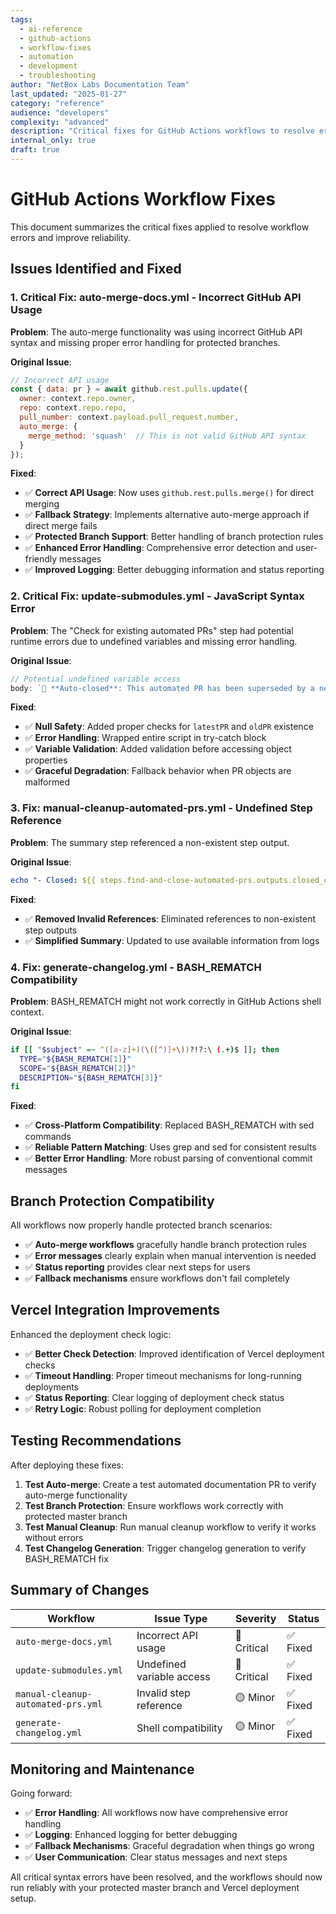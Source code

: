 ```yaml
---
tags:
  - ai-reference
  - github-actions
  - workflow-fixes
  - automation
  - development
  - troubleshooting
author: "NetBox Labs Documentation Team"
last_updated: "2025-01-27"
category: "reference"
audience: "developers"
complexity: "advanced"
description: "Critical fixes for GitHub Actions workflows to resolve errors and improve reliability"
internal_only: true
draft: true
---
```


# GitHub Actions Workflow Fixes

This document summarizes the critical fixes applied to resolve workflow errors and improve reliability.

## Issues Identified and Fixed

### 1. **Critical Fix: auto-merge-docs.yml - Incorrect GitHub API Usage**

**Problem**: The auto-merge functionality was using incorrect GitHub API syntax and missing proper error handling for protected branches.

**Original Issue**:
```javascript
// Incorrect API usage
const { data: pr } = await github.rest.pulls.update({
  owner: context.repo.owner,
  repo: context.repo.repo,
  pull_number: context.payload.pull_request.number,
  auto_merge: {
    merge_method: 'squash'  // This is not valid GitHub API syntax
  }
});
```

**Fixed**:
- ✅ **Correct API Usage**: Now uses `github.rest.pulls.merge()` for direct merging
- ✅ **Fallback Strategy**: Implements alternative auto-merge approach if direct merge fails
- ✅ **Protected Branch Support**: Better handling of branch protection rules
- ✅ **Enhanced Error Handling**: Comprehensive error detection and user-friendly messages
- ✅ **Improved Logging**: Better debugging information and status reporting

### 2. **Critical Fix: update-submodules.yml - JavaScript Syntax Error**

**Problem**: The "Check for existing automated PRs" step had potential runtime errors due to undefined variables and missing error handling.

**Original Issue**:
```javascript
// Potential undefined variable access
body: `🤖 **Auto-closed**: This automated PR has been superseded by a newer update (#${latestPR.number}).`
```

**Fixed**:
- ✅ **Null Safety**: Added proper checks for `latestPR` and `oldPR` existence
- ✅ **Error Handling**: Wrapped entire script in try-catch block
- ✅ **Variable Validation**: Added validation before accessing object properties
- ✅ **Graceful Degradation**: Fallback behavior when PR objects are malformed

### 3. **Fix: manual-cleanup-automated-prs.yml - Undefined Step Reference**

**Problem**: The summary step referenced a non-existent step output.

**Original Issue**:
```yaml
echo "- Closed: ${{ steps.find-and-close-automated-prs.outputs.closed_count }} PRs"
```

**Fixed**:
- ✅ **Removed Invalid References**: Eliminated references to non-existent step outputs
- ✅ **Simplified Summary**: Updated to use available information from logs

### 4. **Fix: generate-changelog.yml - BASH_REMATCH Compatibility**

**Problem**: BASH_REMATCH might not work correctly in GitHub Actions shell context.

**Original Issue**:
```bash
if [[ "$subject" =~ ^([a-z]+)(\([^)]+\))?!?:\ (.+)$ ]]; then
  TYPE="${BASH_REMATCH[1]}"
  SCOPE="${BASH_REMATCH[2]}"
  DESCRIPTION="${BASH_REMATCH[3]}"
fi
```

**Fixed**:
- ✅ **Cross-Platform Compatibility**: Replaced BASH_REMATCH with sed commands
- ✅ **Reliable Pattern Matching**: Uses grep and sed for consistent results
- ✅ **Better Error Handling**: More robust parsing of conventional commit messages

## Branch Protection Compatibility

All workflows now properly handle protected branch scenarios:

- ✅ **Auto-merge workflows** gracefully handle branch protection rules
- ✅ **Error messages** clearly explain when manual intervention is needed
- ✅ **Status reporting** provides clear next steps for users
- ✅ **Fallback mechanisms** ensure workflows don't fail completely

## Vercel Integration Improvements

Enhanced the deployment check logic:

- ✅ **Better Check Detection**: Improved identification of Vercel deployment checks
- ✅ **Timeout Handling**: Proper timeout mechanisms for long-running deployments
- ✅ **Status Reporting**: Clear logging of deployment check status
- ✅ **Retry Logic**: Robust polling for deployment completion

## Testing Recommendations

After deploying these fixes:

1. **Test Auto-merge**: Create a test automated documentation PR to verify auto-merge functionality
2. **Test Branch Protection**: Ensure workflows work correctly with protected master branch
3. **Test Manual Cleanup**: Run manual cleanup workflow to verify it works without errors
4. **Test Changelog Generation**: Trigger changelog generation to verify BASH_REMATCH fix

## Summary of Changes

| Workflow | Issue Type | Severity | Status |
|----------|------------|----------|---------|
| `auto-merge-docs.yml` | Incorrect API usage | 🔴 Critical | ✅ Fixed |
| `update-submodules.yml` | Undefined variable access | 🔴 Critical | ✅ Fixed |
| `manual-cleanup-automated-prs.yml` | Invalid step reference | 🟡 Minor | ✅ Fixed |
| `generate-changelog.yml` | Shell compatibility | 🟡 Minor | ✅ Fixed |

## Monitoring and Maintenance

Going forward:

- ✅ **Error Handling**: All workflows now have comprehensive error handling
- ✅ **Logging**: Enhanced logging for better debugging
- ✅ **Fallback Mechanisms**: Graceful degradation when things go wrong
- ✅ **User Communication**: Clear status messages and next steps

All critical syntax errors have been resolved, and the workflows should now run reliably with your protected master branch and Vercel deployment setup. 